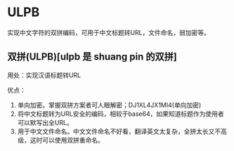 # ULPB

实现中文字符的双拼编码，可用于中文标题转URL，文件命名，弱加密等。

## 双拼(ULPB)[ulpb 是 shuang pin 的双拼]

用处：实现汉语标题转URL

优点：
1. 单向加密。掌握双拼方案者可人眼解密；DJ1XL4JX1MI4(单向加密)
2. 将中文标题转为URL安全的编码，相较于base64，如果知道标题作为使用者可以默写出全URL。
4. 用于中文文件命名。中文文件命名不好看，翻译英文太复杂，全拼太长又不高级，这时可以使用双拼重命名。